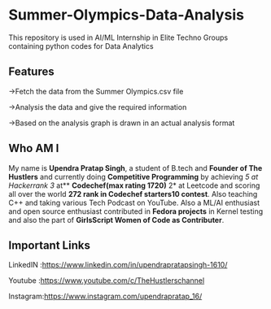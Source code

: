 # Summer-Olympics-Data-Analysis
This repository is used in AI/ML Internship in Elite Techno Groups containing python codes for Data Analytics

## Features
->Fetch the data from the Summer Olympics.csv file

->Analysis the data and give the required information

->Based on the analysis graph is drawn in an actual analysis format

## Who AM I
My name is **Upendra Pratap Singh**, a student of B.tech and **Founder of The Hustlers** and currently doing **Competitive Programming** by achieving **5 at Hackerrank* 3* at** **Codechef(max rating 1720)** 2* at Leetcode and scoring all over the world **272 rank in Codechef starters10 contest**. Also teaching C++ and taking various Tech Podcast on YouTube. Also a ML/AI enthusiast and open source enthusiast contributed in **Fedora projects** in Kernel testing and also the part of **GirlsScript Women of Code as Contributer**.

## Important Links
LinkedIN :https://www.linkedin.com/in/upendrapratapsingh-1610/

Youtube :https://www.youtube.com/c/TheHustlerschannel

Instagram:https://www.instagram.com/upendrapratap_16/
